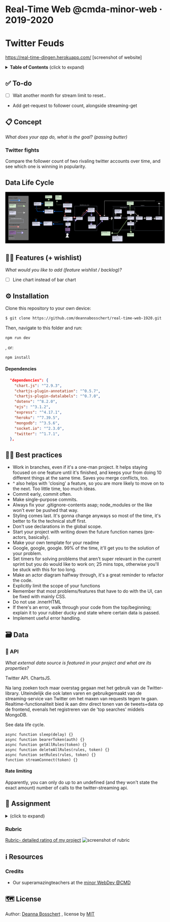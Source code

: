 # Real-Time Web @cmda-minor-web · 2019-2020
# Twitter Feuds

https://real-time-dingen.herokuapp.com/
[screenshot of website]


<details>
  <summary><strong>Table of Contents</strong> (click to expand)</summary>

<!-- toc -->

- [✅ To-do](#--to-do)
- [📋 Concept](#---concept)
- [👯🏿‍ Features (+ wishlist)](#------features----wishlist-)
- [⚙️ Installation](#---installation)
    + [Dependencies](#dependencies)
- [🧑🏼‍ Data Life Cycle](#------data-life-cycle)
- [🌍 Design patterns](#---design-patterns)
- [👍🏽 Best practices](#-----best-practices)
- [🗃 Data](#---data)
  * [🐒 API](#---api)
    + [Properties](#properties)
    + [Rate limiting](#rate-limiting)
  * [💽 Data cleaning](#---data-cleaning)
- [🏫 Assignment](#---assignment)
  * [Learning goals](#learning-goals)
  * [Week 1 - Hello Server 📤](#week-1---hello-server---)
  * [Week 2 - Sharing is caring 👯](#week-2---sharing-is-caring---)
  * [Week 3 - Let’s take this show on the road 🛣️](#week-3---let-s-take-this-show-on-the-road----)
  * [Rubric](#rubric)
- [ℹ️ Resources](#---resources)
  * [Credits](#credits)
  * [Small inspiration sources](#small-inspiration-sources)
- [🗺️ License](#----license)

<!-- tocstop -->

</details>

## ✅ To-do
- [ ] Wait another month for stream limit to reset..
- Add get-request to follower count, alongside streaming-get

## 📋 Concept
_What does your app do, what is the goal? (passing butter)_

### Twitter fights
Compare the follower count of two rivaling twitter accounts over time, and see which one is winning in popularity.

## Data Life Cycle
![data life cycle](https://github.com/deannabosschert/real-time-web-1920/blob/master/public/img/documentation/dlc_complete-01.png)

## 👯🏿‍ Features (+ wishlist)
_What would you like to add (feature wishlist / backlog)?_

- [ ] Line chart instead of bar chart

## ⚙️ Installation
Clone this repository to your own device:
```bash
$ git clone https://github.com/deannabosschert/real-time-web-1920.git
```
Then, navigate to this folder and run:

```bash
npm run dev
```
, or:

```bash
npm install
```

#### Dependencies
```json
  "dependencies": {
    "chart.js": "^2.9.3",
    "chartjs-plugin-annotation": "^0.5.7",
    "chartjs-plugin-datalabels": "^0.7.0",
    "dotenv": "^8.2.0",
    "ejs": "^3.1.2",
    "express": "^4.17.1",
    "heroku": "^7.39.5",
    "mongodb": "^3.5.6",
    "socket.io": "^2.3.0",
    "twitter": "^1.7.1",
  },
```

## 👍🏽 Best practices

- Work in branches, even if it's a one-man project. It helps staying focused on one feature until it's finished, and keeps your from doing 10 different things at the same time. Saves you merge conflicts, too.
- ^ also helps with 'closing' a feature, so you are more likely to move on to the next. Too little time, too much ideas.
- Commit early, commit often.
- Make single-purpose commits.
- Always fix your .gitignore-contents asap; node_modules or the like won't ever be pushed that way.
- Styling comes last. It's gonna change anyways so most of the time, it's better to fix the technical stuff first.
- Don't use declarations in the global scope.
- Start your project with writing down the future function names (pre-actors, basically).
- Make your own template for your readme
- Google, google, google. 99% of the time, it'll get you to the solution of your problem.
- Set timers for solving problems that aren't super relevant in the current sprint but you do would like to work on; 25 mins tops, otherwise you'll be stuck with this for too long.
- Make an actor diagram halfway through, it's a great reminder to refactor the code.
- Explicitly limit the scope of your functions
- Remember that most problems/features that have to do with the UI, can be fixed with mainly CSS.
- Do not use .innerHTML
- If there's an error, walk through your code from the top/beginning; explain it to your rubber ducky and state where certain data is passed.
- Implement useful error handling.

## 🗃 Data

### 🐒 API
_What external data source is featured in your project and what are its properties?_

Twitter API.
ChartsJS.

Na lang zoeken toch maar overstag gegaan met het gebruik van de Twitter-library.
Uiteindelijk die ook laten varen en gebruikgemaakt van de streaming-service van Twitter om het maxen van requests tegen te gaan. Realtime-functionaliteit bied ik aan dmv direct tonen van de tweets+data op de frontend, evenals het registreren van de 'top searches' middels MongoDB.

See data life cycle.

  ```
  async function sleep(delay) {}
  async function bearerToken(auth) {}
  async function getAllRules(token) {}
  async function deleteAllRules(rules, token) {}
  async function setRules(rules, token) {}
  function streamConnect(token) {}
```


#### Rate limiting
Apparently, you can only do up to an undefined (and they won't state the exact amount) number of calls to the twitter-streaming api.


## 🏫 Assignment
<details>
  <summary></strong> (click to expand)</summary>
> During this course I have learned how to build a meaningful real-time application. I have learned techniques to setup an open connection between the client and the server. This enabled me to send data in real-time both ways, at the same time.


### Learning goals

- _You can deal with real-time complexity_
- _You can handle real-time client-server interaction_
- _You can handle real-time data management_
- _You can handle multi-user support_


### Week 1 - Hello Server 📤

Goal: Build and deploy a unique barebone real-time app

### Week 2 - Sharing is caring 👯

Goal: Store, manipulate and share data between server-client

### Week 3 - Let’s take this show on the road 🛣️

Goal: Handle data sharing and multi-user support

</details>

### Rubric

[Rubric- detailed rating of my project](https://github.com/deannabosschert/real-time-web-1920/wiki/Rubric)
![screenshot of rubric](https://github.com/deannabosschert/real-time-web-1920/blob/master/src/img/documentation/rubric.png)

## ℹ️ Resources

### Credits

- Our superamazingteachers at the [minor WebDev @CMD](https://github.com/cmda-minor-web/)


## 🗺️ License

Author: [Deanna Bosschert](https://github.com/deannabosschert) , license by
[MIT](https://github.com/deannabosschert/real-time-web-1920/blob/master/LICENSE)
